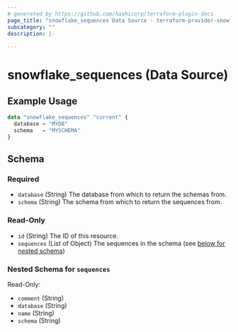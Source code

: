 ```yaml
---
# generated by https://github.com/hashicorp/terraform-plugin-docs
page_title: "snowflake_sequences Data Source - terraform-provider-snowflake"
subcategory: ""
description: |-
  
---
```


# snowflake_sequences (Data Source)



## Example Usage

```terraform
data "snowflake_sequences" "current" {
  database = "MYDB"
  schema   = "MYSCHEMA"
}
```

<!-- schema generated by tfplugindocs -->
## Schema

### Required

- `database` (String) The database from which to return the schemas from.
- `schema` (String) The schema from which to return the sequences from.

### Read-Only

- `id` (String) The ID of this resource.
- `sequences` (List of Object) The sequences in the schema (see [below for nested schema](#nestedatt--sequences))

<a id="nestedatt--sequences"></a>
### Nested Schema for `sequences`

Read-Only:

- `comment` (String)
- `database` (String)
- `name` (String)
- `schema` (String)


